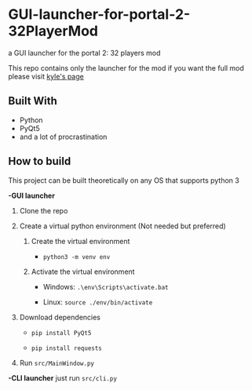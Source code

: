 
# GUI-launcher-for-portal-2-32PlayerMod

a GUI launcher for the portal 2: 32 players mod

This repo contains only the launcher for the mod if you want the full mod please visit [kyle's page](https://github.com/kyleraykbs/Portal2-32PlayerMod)

## Built With
- Python
- PyQt5
- and a lot of procrastination


## How to build

This project can be built theoretically on any OS that supports python 3

**-GUI launcher**
1. Clone the repo

2. Create a virtual python environment (Not needed but preferred)

	1. Create the virtual environment

		-  `python3 -m venv env`

	2. Activate the virtual environment

		- Windows: `.\env\Scripts\activate.bat`

		- Linux: `source ./env/bin/activate`

3. Download dependencies

	-  `pip install PyQt5`

	-  `pip install requests`

4. Run `src/MainWindow.py`

**-CLI launcher**
just run `src/cli.py`